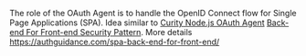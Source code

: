 The role of the OAuth Agent is to handle the OpenID Connect flow for Single Page Applications (SPA).
Idea similar to [Curity Node.js OAuth Agent](https://github.com/curityio/oauth-agent-node-express) [Back-end For Front-end Security Pattern](https://medium.com/web-security/the-back-end-for-front-end-security-pattern-fd8c8d69c3e0). More details https://authguidance.com/spa-back-end-for-front-end/

